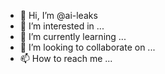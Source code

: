 - 👋 Hi, I’m @ai-leaks
- 👀 I’m interested in ...
- 🌱 I’m currently learning ...
- 💞️ I’m looking to collaborate on ...
- 📫 How to reach me ...

<!---
ai-leaks/ai-leaks is a ✨ special ✨ repository because its `README.md` (this file) appears on your GitHub profile.
You can click the Preview link to take a look at your changes.
--->

